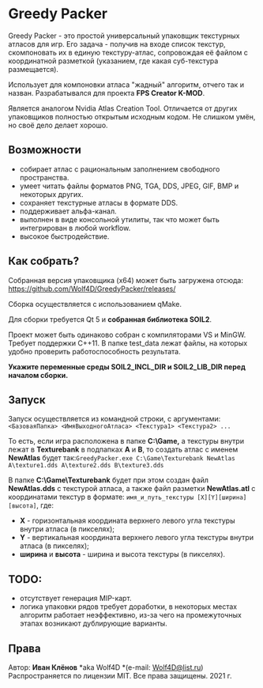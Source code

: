 # Greedy Packer
Greedy Packer - это простой универсальный упаковщик текстурных атласов для игр. Его задача - получив на входе список текстур, скомпоновать их в единую текстуру-атлас, сопровождая её файлом с координатной разметкой (указанием, где какая суб-текстура размещается).

Использует для компоновки атласа "жадный" алгоритм, отчего так и назван. Разрабатывался для проекта **FPS Creator K-MOD**. 

Является аналогом Nvidia Atlas Creation Tool. Отличается от других упаковщиков полностью открытым исходным кодом. Не слишком умён, но своё дело делает хорошо. 

## Возможности
- собирает атлас с рациональным заполнением свободного пространства.
- умеет читать файлы форматов PNG, TGA, DDS, JPEG, GIF, BMP и некоторых других.
- сохраняет текстурные атласы в формате DDS.
- поддерживает альфа-канал.
- выполнен в виде консольной утилиты, так что может быть интегрирован в любой workflow.
- высокое быстродействие.

## Как собрать?
Собранная версия упаковщика (x64) может быть загружена отсюда: https://github.com/Wolf4D/GreedyPacker/releases/

Сборка осуществляется с использованием qMake. 

Для сборки требуется Qt 5 и **собранная библиотека SOIL2**. 

Проект может быть одинаково собран с компиляторами VS и MinGW. Требует поддержки C++11. В папке test_data лежат файлы, на которых удобно проверить работоспособность результата.

**Укажите переменные среды SOIL2_INCL_DIR и SOIL2_LIB_DIR перед началом сборки.**

## Запуск
Запуск осуществляется из командной строки, с аргументами: `
<БазоваяПапка> <ИмяВыходногоАтласа> <Текстура1> <Текстура2> ...
`

То есть, если игра расположена в папке **C:\Game,** а текстуры внутри лежат в **Texturebank** в подпапках **A** и **B**, то создать атлас с именем **NewAtlas** будет так:`
GreedyPacker.exe C:\Game\Texturebank NewAtlas A\texture1.dds A\texture2.dds B\texture3.dds
`

В папке **C:\Game\Texturebank** будет при этом создан файл  **NewAtlas.dds** с текстурой атласа, а также файл разметки **NewAtlas.atl** с координатами текстур в формате: `имя_и_путь_текстуры [X][Y][ширина][высота]`, где:
- **X** - горизонтальная координата верхнего левого угла текстуры внутри атласа (в пикселях);
- **Y** - вертикальная координата верхнего левого угла текстуры внутри атласа (в пикселях);
- **ширина** и **высота** - ширина и высота текстуры (в пикселях).

## TODO:
- отсутствует генерация MIP-карт.
- логика упаковки рядов требует доработки, в некоторых местах алгоритм работает неэффективно, из-за чего на промежуточных этапах возникают дублирующие варианты.

## Права
Автор: **Иван Клёнов** *aka Wolf4D *(e-mail: Wolf4D@list.ru)
Распространяется по лицензии MIT.
Все права защищены. 2021 г.
